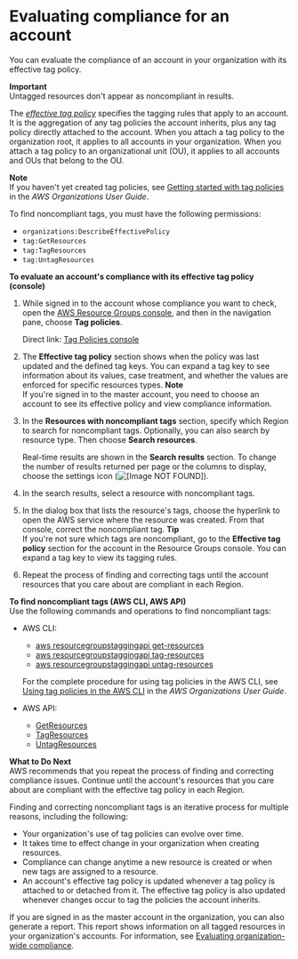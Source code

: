 # Evaluating compliance for an account<a name="tag-policies-arg-finding-noncompliant-tags"></a>

You can evaluate the compliance of an account in your organization with its effective tag policy\.

**Important**  
Untagged resources don't appear as noncompliant in results\.

The *[effective tag policy](https://docs.aws.amazon.com/organizations/latest/userguide/orgs_manage_policies_tag-policies-effective.html)* specifies the tagging rules that apply to an account\. It is the aggregation of any tag policies the account inherits, plus any tag policy directly attached to the account\. When you attach a tag policy to the organization root, it applies to all accounts in your organization\. When you attach a tag policy to an organizational unit \(OU\), it applies to all accounts and OUs that belong to the OU\.

**Note**  
If you haven't yet created tag policies, see [Getting started with tag policies](https://docs.aws.amazon.com/organizations/latest/userguide/tag-policies-getting-started.html) in the *AWS Organizations User Guide*\.

To find noncompliant tags, you must have the following permissions:
+ `organizations:DescribeEffectivePolicy`
+ `tag:GetResources`
+ `tag:TagResources`
+ `tag:UntagResources`

**To evaluate an account's compliance with its effective tag policy \(console\)**

1. While signed in to the account whose compliance you want to check, open the [AWS Resource Groups console](https://console.aws.amazon.com/resource-groups), and then in the navigation pane, choose **Tag policies**\.

   Direct link: [Tag Policies console](https://console.aws.amazon.com/resource-groups/tag-policies/)

1. The **Effective tag policy** section shows when the policy was last updated and the defined tag keys\. You can expand a tag key to see information about its values, case treatment, and whether the values are enforced for specific resources types\.
**Note**  
If you're signed in to the master account, you need to choose an account to see its effective policy and view compliance information\.

1. In the **Resources with noncompliant tags** section, specify which Region to search for noncompliant tags\. Optionally, you can also search by resource type\. Then choose **Search resources**\.

   Real\-time results are shown in the **Search results** section\. To change the number of results returned per page or the columns to display, choose the settings icon \(![\[Image NOT FOUND\]](http://docs.aws.amazon.com/ARG/latest/userguide/images/settings.png)\)\. 

1. In the search results, select a resource with noncompliant tags\.

1. In the dialog box that lists the resource's tags, choose the hyperlink to open the AWS service where the resource was created\. From that console, correct the noncompliant tag\.
**Tip**  
If you're not sure which tags are noncompliant, go to the **Effective tag policy** section for the account in the Resource Groups console\. You can expand a tag key to view its tagging rules\. 

1. Repeat the process of finding and correcting tags until the account resources that you care about are compliant in each Region\.

**To find noncompliant tags \(AWS CLI, AWS API\)**  
Use the following commands and operations to find noncompliant tags:
+ AWS CLI:
  + [aws resourcegroupstaggingapi get\-resources](https://docs.aws.amazon.com/cli/latest/reference/resourcegroupstaggingapi/get-resources.html)
  + [aws resourcegroupstaggingapi tag\-resources](https://docs.aws.amazon.com/cli/latest/reference/resourcegroupstaggingapi/tag-resources.html)
  + [aws resourcegroupstaggingapi untag\-resources](https://docs.aws.amazon.com/cli/latest/reference/resourcegroupstaggingapi/untag-resources.html)

  For the complete procedure for using tag policies in the AWS CLI, see [Using tag policies in the AWS CLI](https://docs.aws.amazon.com/organizations/latest/userguide/tag-policy-cli.html) in the *AWS Organizations User Guide*\.
+ AWS API:
  + [GetResources](https://docs.aws.amazon.com/resourcegroupstagging/latest/APIReference/API_GetResources.html)
  + [TagResources](https://docs.aws.amazon.com/resourcegroupstagging/latest/APIReference/API_TagResources.html)
  + [UntagResources](https://docs.aws.amazon.com/resourcegroupstagging/latest/APIReference/API_UntagResources.html)

**What to Do Next**  
 AWS recommends that you repeat the process of finding and correcting compliance issues\. Continue until the account's resources that you care about are compliant with the effective tag policy in each Region\.

Finding and correcting noncompliant tags is an iterative process for multiple reasons, including the following:
+ Your organization's use of tag policies can evolve over time\.
+ It takes time to effect change in your organization when creating resources\.
+ Compliance can change anytime a new resource is created or when new tags are assigned to a resource\. 
+ An account's effective tag policy is updated whenever a tag policy is attached to or detached from it\. The effective tag policy is also updated whenever changes occur to tag the policies the account inherits\.

If you are signed in as the master account in the organization, you can also generate a report\. This report shows information on all tagged resources in your organization's accounts\. For information, see [Evaluating organization\-wide compliance](tag-policies-arg-evaluating-org-wide-compliance.md)\.